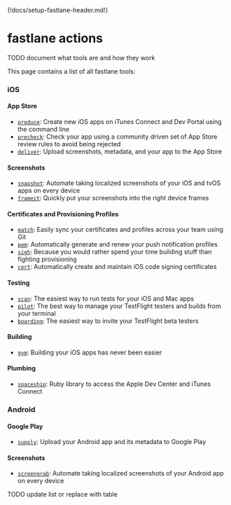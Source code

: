 {!docs/setup-fastlane-header.md!}

# fastlane actions

TODO document what tools are and how they work

This page contains a list of all fastlane tools:

### iOS

#### App Store
- [`produce`](tools/produce.md): Create new iOS apps on iTunes Connect and Dev Portal using the command line
- [`precheck`](tools/precheck.md): Check your app using a community driven set of App Store review rules to avoid being rejected
- [`deliver`](tools/deliver.md): Upload screenshots, metadata, and your app to the App Store

#### Screenshots
- [`snapshot`](tools/snapshot.md): Automate taking localized screenshots of your iOS and tvOS apps on every device
- [`frameit`](tools/frameit.md): Quickly put your screenshots into the right device frames

#### Certificates and Provisioning Profiles
- [`match`](tools/match.md): Easily sync your certificates and profiles across your team using Git
- [`pem`](tools/pem.md): Automatically generate and renew your push notification profiles
- [`sigh`](tools/sigh.md): Because you would rather spend your time building stuff than fighting provisioning
- [`cert`](tools/cert.md): Automatically create and maintain iOS code signing certificates

#### Testing
- [`scan`](tools/scan.md): The easiest way to run tests for your iOS and Mac apps
- [`pilot`](tools/pilot.md): The best way to manage your TestFlight testers and builds from your terminal
- [`boarding`](https://github.com/fastlane/boarding): The easiest way to invite your TestFlight beta testers

#### Building
- [`gym`](tools/gym.md): Building your iOS apps has never been easier

#### Plumbing
- [`spaceship`](tools/spaceship.md): Ruby library to access the Apple Dev Center and iTunes Connect

### Android

#### Google Play
- [`supply`](tools/supply.md): Upload your Android app and its metadata to Google Play

#### Screenshots
- [`screengrab`](tools/screengrab.md): Automate taking localized screenshots of your Android app on every device

TODO update list or replace with table